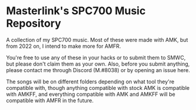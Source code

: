 # Masterlink's SPC700 Music Repository

A collection of my SPC700 music. Most of these were made with AMK, but from 2022 on, I intend to make more for AMFR.

You're free to use any of these in your hacks or to submit them to SMWC, but please don't claim them as your own. Also, before you submit anything, please contact me through Discord (M.#8038) or by opening an issue here.

The songs will be on different folders depending on what tool they're compatible with, though anything compatible with stock AMK is compatible with AMKFF, and everything compatible with AMK and AMKFF will be compatible with AMFR in the future.
